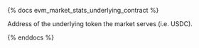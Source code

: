 {% docs evm_market_stats_underlying_contract %}

Address of the underlying token the market serves (i.e. USDC).

{% enddocs %}
